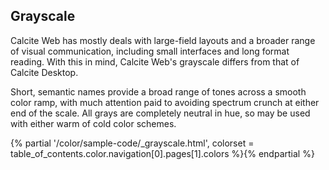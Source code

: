 ## Grayscale
Calcite Web has mostly deals with large-field layouts and a broader range of visual communication, including small interfaces and long format reading. With this in mind, Calcite Web's grayscale differs from that of Calcite Desktop.

Short, semantic names provide a broad range of tones across a smooth color ramp, with much attention paid to avoiding spectrum crunch at either end of the scale. All grays are completely neutral in hue, so may be used with either warm of cold color schemes.

{% partial '/color/sample-code/_grayscale.html', colorset = table_of_contents.color.navigation[0].pages[1].colors %}{% endpartial %}